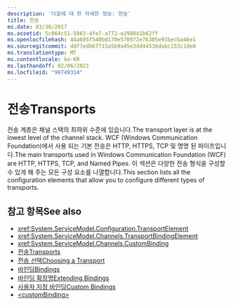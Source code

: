 ```yaml
---
description: '다음에 대 한 자세한 정보: 전송'
title: 전송
ms.date: 03/30/2017
ms.assetid: 5c064c51-5863-4fe7-a772-e298841b62ff
ms.openlocfilehash: 44a605f540b0170e570972e76305e91becba46e1
ms.sourcegitcommit: ddf7edb67715a5b9a45e3dd44536dabc153c1de0
ms.translationtype: MT
ms.contentlocale: ko-KR
ms.lasthandoff: 02/06/2021
ms.locfileid: "99749314"
---
```

# <a name="transports"></a><span data-ttu-id="2433b-103">전송</span><span class="sxs-lookup"><span data-stu-id="2433b-103">Transports</span></span>

<span data-ttu-id="2433b-104">전송 계층은 채널 스택의 최하위 수준에 있습니다.</span><span class="sxs-lookup"><span data-stu-id="2433b-104">The transport layer is at the lowest level of the channel stack.</span></span> <span data-ttu-id="2433b-105">WCF (Windows Communication Foundation)에서 사용 되는 기본 전송은 HTTP, HTTPS, TCP 및 명명 된 파이프입니다.</span><span class="sxs-lookup"><span data-stu-id="2433b-105">The main transports used in Windows Communication Foundation (WCF) are HTTP, HTTPS, TCP, and Named Pipes.</span></span> <span data-ttu-id="2433b-106">이 섹션은 다양한 전송 형식을 구성할 수 있게 해 주는 모든 구성 요소를 나열합니다.</span><span class="sxs-lookup"><span data-stu-id="2433b-106">This section lists all the configuration elements that allow you to configure different types of transports.</span></span>  
  
## <a name="see-also"></a><span data-ttu-id="2433b-107">참고 항목</span><span class="sxs-lookup"><span data-stu-id="2433b-107">See also</span></span>

- <xref:System.ServiceModel.Configuration.TransportElement>
- <xref:System.ServiceModel.Channels.TransportBindingElement>
- <xref:System.ServiceModel.Channels.CustomBinding>
- [<span data-ttu-id="2433b-108">전송</span><span class="sxs-lookup"><span data-stu-id="2433b-108">Transports</span></span>](../../../wcf/feature-details/transports.md)
- [<span data-ttu-id="2433b-109">전송 선택</span><span class="sxs-lookup"><span data-stu-id="2433b-109">Choosing a Transport</span></span>](../../../wcf/feature-details/choosing-a-transport.md)
- [<span data-ttu-id="2433b-110">바인딩</span><span class="sxs-lookup"><span data-stu-id="2433b-110">Bindings</span></span>](../../../wcf/bindings.md)
- [<span data-ttu-id="2433b-111">바인딩 확장명</span><span class="sxs-lookup"><span data-stu-id="2433b-111">Extending Bindings</span></span>](../../../wcf/extending/extending-bindings.md)
- [<span data-ttu-id="2433b-112">사용자 지정 바인딩</span><span class="sxs-lookup"><span data-stu-id="2433b-112">Custom Bindings</span></span>](../../../wcf/extending/custom-bindings.md)
- [\<customBinding>](custombinding.md)
